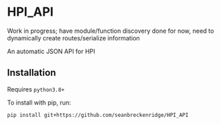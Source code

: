 # HPI_API

Work in progress; have module/function discovery done for now, need to dynamically create routes/serialize information

An automatic JSON API for HPI

## Installation

Requires `python3.8+`

To install with pip, run:

    pip install git+https://github.com/seanbreckenridge/HPI_API

